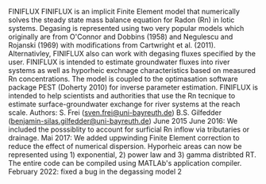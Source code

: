 FINIFLUX
FINIFLUX is an implicit Finite Element model that numerically solves the
steady state mass balance equation for Radon (Rn) in lotic systems.
Degasing is represented using two very popular models which originally are
from O'Connor and Dobbins (1958) and Negulescu and Rojanski (1969) with
modifications from Cartwright et al. (2011). Alternativley, FINIFLUX also can work
with degasing fluxes specified by the user. FINIFLUX is intended to
estimate groundwater fluxes into river systems as well as hyporheic
exchnage characteristics based on measured Rn concentrations. The model is
coupled to the optimasation software package PEST (Doherty 2010) for
inverse parameter estimation. FINIFLUX is intended to help scientists and
authorities that use the Rn tecnique to estimate surface-groundwater
exchange for river systems at the reach scale.
Authors: S. Frei (sven.frei@uni-bayreuth.de)
       B.S. Gilfedder (benjamin-silas.gilfedder@uni-bayreuth.de)
June 2015
June 2016: We included the posssiblity to account for surficial Rn inflow
via tributaries or drainage.
Mai 2017: We added uppwinding Finite Element correction to reduce the effect of numerical dispersion.
Hyporheic areas can now be represented using 1) exponential, 2) power law
and 3) gamma distribted RT. The entire code can be compiled using
MATLAb's application compiler. 
February 2022: fixed a bug in the degassing model 2

